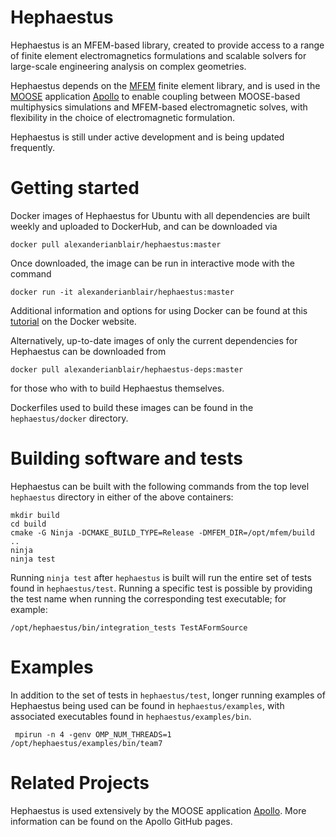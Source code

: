 # Hephaestus
Hephaestus is an MFEM-based library, created to provide access to a range of finite element electromagnetics formulations and scalable solvers for large-scale engineering analysis on complex geometries.

Hephaestus depends on the [MFEM](https://mfem.org/) finite element library, and is used in the [MOOSE](https://github.com/idaholab/moose) application [Apollo](https://github.com/aurora-multiphysics/apollo) to enable coupling between MOOSE-based multiphysics simulations and MFEM-based electromagnetic solves, with flexibility in the choice of electromagnetic formulation.

Hephaestus is still under active development and is being updated frequently.
# Getting started
Docker images of Hephaestus for Ubuntu with all dependencies are built weekly and uploaded to DockerHub, and
can be downloaded via
```
docker pull alexanderianblair/hephaestus:master
```
Once downloaded, the image can be run in interactive mode with the command
```
docker run -it alexanderianblair/hephaestus:master
```
Additional information and options for using Docker can be found at this [tutorial](https://docs.docker.com/get-started/) on the Docker website.

Alternatively, up-to-date images of only the current dependencies for Hephaestus can be downloaded from
```
docker pull alexanderianblair/hephaestus-deps:master
```
for those who with to build Hephaestus themselves.

Dockerfiles used to build these images can be found in the `hephaestus/docker` directory.
# Building software and tests
Hephaestus can be built with the following commands from the top level `hephaestus` directory in either of the above containers:

    mkdir build
    cd build
    cmake -G Ninja -DCMAKE_BUILD_TYPE=Release -DMFEM_DIR=/opt/mfem/build ..
    ninja
    ninja test

Running `ninja test` after `hephaestus` is built will run the entire set of tests found in `hephaestus/test`. Running a specific test is possible by providing the test name when running the corresponding test executable; for example:
```
/opt/hephaestus/bin/integration_tests TestAFormSource
```
# Examples
In addition to the set of tests in `hephaestus/test`, longer running examples of Hephaestus being used can be found in `hephaestus/examples`, with associated executables found in `hephaestus/examples/bin`.
```
 mpirun -n 4 -genv OMP_NUM_THREADS=1 /opt/hephaestus/examples/bin/team7
```
# Related Projects
Hephaestus is used extensively by the MOOSE application [Apollo](https://github.com/aurora-multiphysics/apollo). More information can be found on the Apollo GitHub pages.
